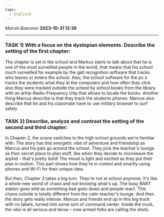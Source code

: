 ```yaml
---
tags:
  - Englisch
---
```

*Marvin Baeumer* **2023-10-31 12:36**

---
###  TASK 1) With a focus on the dystopian elements. Describe the setting of the first chapter: 
The chapter is set in the school and Markus starts to talk about that he is one of the most surveilled people in the world, that means that his school much surveilled for example by the gait recognition software that tracks who leaves or enters the school. Also, the school software for the pc´s tracks the students what they at the computers and how often they click also they were tracked outside the school by school books from the library with an arhip-Radio-Frequency chip that allows to locate the books. Another thing Marcus describe is that they track the students phones. Marcus also describe that he and his classmate have to use military browser to surf safely
### TASK 2) Describe, analyze and contrast the setting of the second and third chapter:
In Chapter 2, the scene switches to the high school grounds we're familiar with. The story has this energetic vibe of adventure and friendship as Marcus and his pals go around the school. They pick the teacher's lounge as their secret place to plan stuff, like when they decide to microwave the arphid – that's pretty bold! The mood is light and excited as they put their plan in motion. This part shows how they're in control and smartly using phones and Wi-Fi for their unique idea.

But then, Chapter 3 takes a big turn. They're not at school anymore. It's like a whole new world of chaos and not knowing what's up. The busy BART station goes wild as something bad goes down and people react. This chaos outside is totally different from the calm teacher's lounge. And then the story gets really intense. Marcus and friends end up in this big truck with no labels, turned into some sort of command center. Inside the truck, the vibe is all serious and tense – now armed folks are calling the shots.